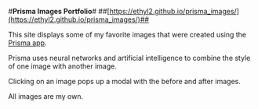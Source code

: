 #**Prisma Images Portfolio**#
##[https://ethyl2.github.io/prisma_images/](https://ethyl2.github.io/prisma_images/)##

This site displays some of my favorite images that were created using the
[Prisma app](https://itunes.apple.com/us/app/prisma-free-photo-editor-art/id1122649984?mt=8).

Prisma uses neural networks and artificial intelligence to combine the style of
one image with another image.

Clicking on an image pops up a modal with the before and after images.

All images are my own.
